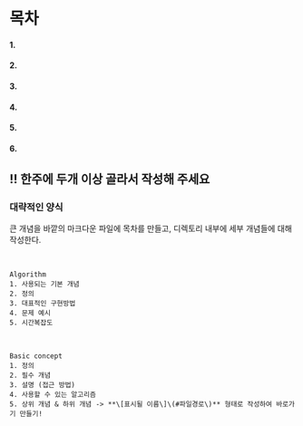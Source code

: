 # 목차

#### 1. 
#### 2. 
#### 3. 
#### 4. 
#### 5. 
#### 6.


## !! 한주에 두개 이상 골라서 작성해 주세요
### 대략적인 양식
큰 개념을 바깥의 마크다운 파일에 목차를 만들고, 디렉토리 내부에 세부 개념들에 대해 작성한다.

<br>

    Algorithm
    1. 사용되는 기본 개념
    2. 정의
    3. 대표적인 구현방법
    4. 문제 예시
    5. 시간복잡도
<br>

    Basic concept
    1. 정의
    2. 필수 개념
    3. 설명 (접근 방법)
    4. 사용할 수 있는 알고리즘
    5. 상위 개념 & 하위 개념 -> **\[표시될 이름\]\(#파일경로\)** 형태로 작성하여 바로가기 만들기!